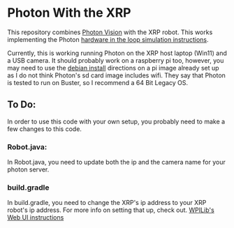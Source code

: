 # Photon With the XRP

This repository combines [Photon Vision](https://photonvision.org/) with the XRP robot. This works implementing the Photon [hardware in the loop simulation instructions](https://docs.photonvision.org/en/latest/docs/programming/photonlib/hardware-in-the-loop-sim.html). 

Currently, this is working running Photon on the XRP host laptop (Win11) and a USB camera. It should probably work on a raspberry pi too, however, you may need to use the [debian install](https://docs.photonvision.org/en/latest/docs/getting-started/installation/sw_install/other-coprocessors.html) directions on a pi image already set up as I do not think Photon's sd card image includes wifi. They say that Photon is tested to run on Buster, so I recommend a 64 Bit Legacy OS.

## To Do: 
In order to use this code with your own setup, you probably need to make a few changes to this code.

### Robot.java: 
In Robot.java, you need to update both the ip and the camera name for your photon server.

### build.gradle
In build.gradle, you need to change the XRP's ip address to your XRP robot's ip address. For more info on setting that up, check out. [WPILib's Web UI instructions](https://docs.wpilib.org/en/latest/docs/xrp-robot/web-ui.html)

